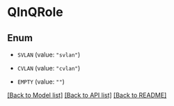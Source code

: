 # QInQRole

## Enum


* `SVLAN` (value: `"svlan"`)

* `CVLAN` (value: `"cvlan"`)

* `EMPTY` (value: `""`)


[[Back to Model list]](../README.md#documentation-for-models) [[Back to API list]](../README.md#documentation-for-api-endpoints) [[Back to README]](../README.md)


